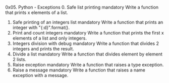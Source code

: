 0x05. Python - Exceptions
0. Safe list printing
mandatory
Write a function that prints x elements of a list.
1. Safe printing of an integers list
mandatory
Write a function that prints an integer with "{:d}".format().
2. Print and count integers
mandatory
Write a function that prints the first x elements of a list and only integers.
3. Integers division with debug
mandatory
Write a function that divides 2 integers and prints the result.
4. Divide a list
mandatory
Write a function that divides element by element 2 lists.
5. Raise exception
mandatory
Write a function that raises a type exception.
6. Raise a message
mandatory
Write a function that raises a name exception with a message.

